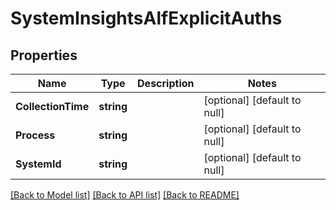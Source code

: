 # SystemInsightsAlfExplicitAuths

## Properties
Name | Type | Description | Notes
------------ | ------------- | ------------- | -------------
**CollectionTime** | **string** |  | [optional] [default to null]
**Process** | **string** |  | [optional] [default to null]
**SystemId** | **string** |  | [optional] [default to null]

[[Back to Model list]](../README.md#documentation-for-models) [[Back to API list]](../README.md#documentation-for-api-endpoints) [[Back to README]](../README.md)


